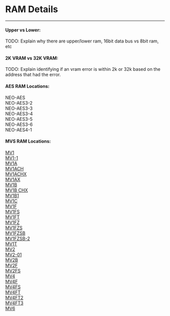 # RAM Details
---

#### Upper vs Lower:
TODO: Explain why there are upper/lower ram, 16bit data bus vs 8bit ram, etc

#### 2K VRAM vs 32K VRAM:
TODO: Explain identifying if an vram error is within 2k or 32k based on the
address that had the error.

#### AES RAM Locations:

NEO-AES<br>
NEO-AES3-2<br>
NEO-AES3-3<br>
NEO-AES3-4<br>
NEO-AES3-5<br>
NEO-AES3-6<br>
NEO-AES4-1<br>

#### MVS RAM Locations:

[MV1](ram_locations/mv1.md)<br>
[MV1-1](ram_locations/mv1.md)<br>
[MV1A](ram_locations/mv1a.md)<br>
[MV1ACH](ram_locations/mv1a.md)<br>
[MV1ACHX](ram_locations/mv1a.md)<br>
[MV1AX](ram_locations/mv1a.md)<br>
[MV1B](ram_locations/mv1b.md)<br>
[MV1B CHX](ram_locations/mv1b.md)<br>
[MV1B1](ram_locations/mv1b.md)<br>
[MV1C](ram_locations/mv1c.md)<br>
[MV1F](ram_locations/mv1f.md)<br>
[MV1FS](ram_locations/mv1f.md)<br>
[MV1FT](ram_locations/mv1ft.md)<br>
[MV1FZ](ram_locations/mv1fz.md)<br>
[MV1FZS](ram_locations/mv1fz.md)<br>
[MV1FZSB](ram_locations/mv1fz.md)<br>
[MV1FZSB-2](ram_locations/mv1fz.md)<br>
[MV1T](ram_locations/mv1.md)<br>
[MV2](ram_locations/mv2.md)<br>
[MV2-01](ram_locations/mv2.md)<br>
[MV2B](ram_locations/mv2.md)<br>
[MV2F](ram_locations/mv2f.md)<br>
[MV2FS](ram_locations/mv2f.md)<br>
[MV4](ram_locations/mv4.md)<br>
[MV4F](ram_locations/mv4f.md)<br>
[MV4FS](ram_locations/mv4ft.md)<br>
[MV4FT](ram_locations/mv4ft.md)<br>
[MV4FT2](ram_locations/mv4ft.md)<br>
[MV4FT3](ram_locations/mv4ft.md)<br>
[MV6](ram_locations/mv6.md)<br>

